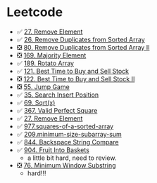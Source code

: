 # Leetcode 


- ✅ [27. Remove Element](https://leetcode.com/problems/remove-element/description/?envType=study-plan-v2&envId=top-interview-150)
- ✅ [26. Remove Duplicates from Sorted Array](https://leetcode.com/problems/remove-duplicates-from-sorted-array/description/?envType=study-plan-v2&envId=top-interview-150)
- ❎ [80. Remove Duplicates from Sorted Array II](https://leetcode.com/problems/remove-duplicates-from-sorted-array-ii/description/?envType=study-plan-v2&envId=top-interview-150)
- ❎ [169. Majority Element](https://leetcode.com/problems/majority-element/description/?envType=study-plan-v2&envId=top-interview-150)
- ✅ [189. Rotato Array](https://leetcode.com/problems/rotate-array/description/?envType=study-plan-v2&envId=top-interview-150)
- ✅ [121. Best Time to Buy and Sell Stock](https://leetcode.com/problems/best-time-to-buy-and-sell-stock/description/) 
- ❎ [122. Best Time to Buy and Sell Stock II](https://leetcode.com/problems/best-time-to-buy-and-sell-stock-ii/description/?envType=study-plan-v2&envId=top-interview-150) 
- ❎ [55. Jump Game](https://leetcode.com/problems/jump-game/?envType=study-plan-v2&envId=top-interview-150) 
- ✅ [35. Search Insert Position](https://leetcode.com/problems/search-insert-position/description/)
- ✅ [69. Sqrt(x)](https://leetcode.com/problems/sqrtx/description/)
- ✅ [367. Valid Perfect Square](https://leetcode.com/problems/valid-perfect-square/description/)
- ✅ [27. Remove Element](https://leetcode.com/problems/remove-element/description/)
- ✅ [977.squares-of-a-sorted-array](https://leetcode.com/problems/squares-of-a-sorted-array/description/)
- ✅ [209.minimum-size-subarray-sum](https://leetcode.com/problems/minimum-size-subarray-sum/description/)
- ✅ [844. Backspace String Compare](https://leetcode.com/problems/backspace-string-compare/description/)
- ✅ [904. Fruit Into Baskets](https://leetcode.com/problems/fruit-into-baskets/description/)
    - a little bit hard, need to review.
- ❎ [76. Minimum Window Substring](https://leetcode.com/problems/minimum-window-substring/description/) 
    - hard!!!
 



